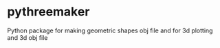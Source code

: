 # pythreemaker
Python package for making geometric shapes obj file and for 3d plotting and 3d obj file 
